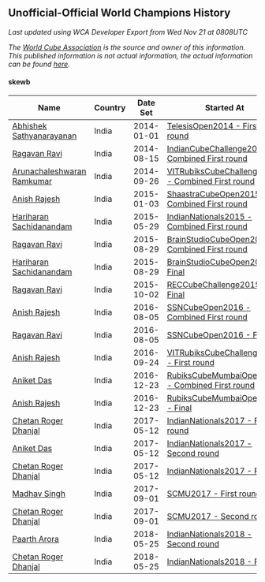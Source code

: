 ## Unofficial-Official World Champions History

*Last updated using WCA Developer Export from Wed Nov 21 at 0808UTC*

*The [World Cube Association](https://www.worldcubeassociation.org) is the source and owner of this information. This published information is not actual information, the actual information can be found [here](https://www.worldcubeassociation.org/results).*

#### skewb

|Name|Country|Date Set|Started At|Ended At|Days Held|  
|--|--|--|--|--|--|  
|[Abhishek Sathyanarayanan](https://www.worldcubeassociation.org/persons/2012SATH01)|India|2014-01-01|[TelesisOpen2014 - First round](https://www.worldcubeassociation.org/competitions/TelesisOpen2014/results/all#eskewb_1)|[IndianCubeChallenge2014 - Combined First round](https://www.worldcubeassociation.org/competitions/IndianCubeChallenge2014/results/all#eskewb_d)|228|  
|[Ragavan Ravi](https://www.worldcubeassociation.org/persons/2013RAVI02)|India|2014-08-15|[IndianCubeChallenge2014 - Combined First round](https://www.worldcubeassociation.org/competitions/IndianCubeChallenge2014/results/all#eskewb_d)|[VITRubiksCubeChallenge2014 - Combined First round](https://www.worldcubeassociation.org/competitions/VITRubiksCubeChallenge2014/results/all#eskewb_d)|42|  
|[Arunachaleshwaran Ramkumar](https://www.worldcubeassociation.org/persons/2013RAMK01)|India|2014-09-26|[VITRubiksCubeChallenge2014 - Combined First round](https://www.worldcubeassociation.org/competitions/VITRubiksCubeChallenge2014/results/all#eskewb_d)|[ShaastraCubeOpen2015 - Combined First round](https://www.worldcubeassociation.org/competitions/ShaastraCubeOpen2015/results/all#eskewb_d)|98|  
|[Anish Rajesh](https://www.worldcubeassociation.org/persons/2014RAJE03)|India|2015-01-03|[ShaastraCubeOpen2015 - Combined First round](https://www.worldcubeassociation.org/competitions/ShaastraCubeOpen2015/results/all#eskewb_d)|[IndianNationals2015 - Combined First round](https://www.worldcubeassociation.org/competitions/IndianNationals2015/results/all#eskewb_d)|147|  
|[Hariharan Sachidanandam](https://www.worldcubeassociation.org/persons/2015SACH01)|India|2015-05-29|[IndianNationals2015 - Combined First round](https://www.worldcubeassociation.org/competitions/IndianNationals2015/results/all#eskewb_d)|[BrainStudioCubeOpen2015 - Combined First round](https://www.worldcubeassociation.org/competitions/BrainStudioCubeOpen2015/results/all#eskewb_d)|91|  
|[Ragavan Ravi](https://www.worldcubeassociation.org/persons/2013RAVI02)|India|2015-08-29|[BrainStudioCubeOpen2015 - Combined First round](https://www.worldcubeassociation.org/competitions/BrainStudioCubeOpen2015/results/all#eskewb_d)|[BrainStudioCubeOpen2015 - Final](https://www.worldcubeassociation.org/competitions/BrainStudioCubeOpen2015/results/all#eskewb_f)|0|  
|[Hariharan Sachidanandam](https://www.worldcubeassociation.org/persons/2015SACH01)|India|2015-08-29|[BrainStudioCubeOpen2015 - Final](https://www.worldcubeassociation.org/competitions/BrainStudioCubeOpen2015/results/all#eskewb_f)|[RECCubeChallenge2015 - Final](https://www.worldcubeassociation.org/competitions/RECCubeChallenge2015/results/all#eskewb_f)|34|  
|[Ragavan Ravi](https://www.worldcubeassociation.org/persons/2013RAVI02)|India|2015-10-02|[RECCubeChallenge2015 - Final](https://www.worldcubeassociation.org/competitions/RECCubeChallenge2015/results/all#eskewb_f)|[SSNCubeOpen2016 - Combined First round](https://www.worldcubeassociation.org/competitions/SSNCubeOpen2016/results/all#eskewb_d)|308|  
|[Anish Rajesh](https://www.worldcubeassociation.org/persons/2014RAJE03)|India|2016-08-05|[SSNCubeOpen2016 - Combined First round](https://www.worldcubeassociation.org/competitions/SSNCubeOpen2016/results/all#eskewb_d)|[SSNCubeOpen2016 - Final](https://www.worldcubeassociation.org/competitions/SSNCubeOpen2016/results/all#eskewb_f)|0|  
|[Ragavan Ravi](https://www.worldcubeassociation.org/persons/2013RAVI02)|India|2016-08-05|[SSNCubeOpen2016 - Final](https://www.worldcubeassociation.org/competitions/SSNCubeOpen2016/results/all#eskewb_f)|[VITRubiksCubeChallenge2016 - First round](https://www.worldcubeassociation.org/competitions/VITRubiksCubeChallenge2016/results/all#eskewb_1)|50|  
|[Anish Rajesh](https://www.worldcubeassociation.org/persons/2014RAJE03)|India|2016-09-24|[VITRubiksCubeChallenge2016 - First round](https://www.worldcubeassociation.org/competitions/VITRubiksCubeChallenge2016/results/all#eskewb_1)|[RubiksCubeMumbaiOpen2016 - Combined First round](https://www.worldcubeassociation.org/competitions/RubiksCubeMumbaiOpen2016/results/all#eskewb_d)|90|  
|[Aniket Das](https://www.worldcubeassociation.org/persons/2015DASA02)|India|2016-12-23|[RubiksCubeMumbaiOpen2016 - Combined First round](https://www.worldcubeassociation.org/competitions/RubiksCubeMumbaiOpen2016/results/all#eskewb_d)|[RubiksCubeMumbaiOpen2016 - Final](https://www.worldcubeassociation.org/competitions/RubiksCubeMumbaiOpen2016/results/all#eskewb_f)|0|  
|[Anish Rajesh](https://www.worldcubeassociation.org/persons/2014RAJE03)|India|2016-12-23|[RubiksCubeMumbaiOpen2016 - Final](https://www.worldcubeassociation.org/competitions/RubiksCubeMumbaiOpen2016/results/all#eskewb_f)|[IndianNationals2017 - First round](https://www.worldcubeassociation.org/competitions/IndianNationals2017/results/all#eskewb_1)|141|  
|[Chetan Roger Dhanjal](https://www.worldcubeassociation.org/persons/2014DHAN01)|India|2017-05-12|[IndianNationals2017 - First round](https://www.worldcubeassociation.org/competitions/IndianNationals2017/results/all#eskewb_1)|[IndianNationals2017 - Second round](https://www.worldcubeassociation.org/competitions/IndianNationals2017/results/all#eskewb_2)|0|  
|[Aniket Das](https://www.worldcubeassociation.org/persons/2015DASA02)|India|2017-05-12|[IndianNationals2017 - Second round](https://www.worldcubeassociation.org/competitions/IndianNationals2017/results/all#eskewb_2)|[IndianNationals2017 - Final](https://www.worldcubeassociation.org/competitions/IndianNationals2017/results/all#eskewb_f)|0|  
|[Chetan Roger Dhanjal](https://www.worldcubeassociation.org/persons/2014DHAN01)|India|2017-05-12|[IndianNationals2017 - Final](https://www.worldcubeassociation.org/competitions/IndianNationals2017/results/all#eskewb_f)|[SCMU2017 - First round](https://www.worldcubeassociation.org/competitions/SCMU2017/results/all#eskewb_1)|112|  
|[Madhav Singh](https://www.worldcubeassociation.org/persons/2016SING27)|India|2017-09-01|[SCMU2017 - First round](https://www.worldcubeassociation.org/competitions/SCMU2017/results/all#eskewb_1)|[SCMU2017 - Second round](https://www.worldcubeassociation.org/competitions/SCMU2017/results/all#eskewb_2)|0|  
|[Chetan Roger Dhanjal](https://www.worldcubeassociation.org/persons/2014DHAN01)|India|2017-09-01|[SCMU2017 - Second round](https://www.worldcubeassociation.org/competitions/SCMU2017/results/all#eskewb_2)|[IndianNationals2018 - Second round](https://www.worldcubeassociation.org/competitions/IndianNationals2018/results/all#eskewb_2)|266|  
|[Paarth Arora](https://www.worldcubeassociation.org/persons/2014AROR06)|India|2018-05-25|[IndianNationals2018 - Second round](https://www.worldcubeassociation.org/competitions/IndianNationals2018/results/all#eskewb_2)|[IndianNationals2018 - Final](https://www.worldcubeassociation.org/competitions/IndianNationals2018/results/all#eskewb_f)|0|  
|[Chetan Roger Dhanjal](https://www.worldcubeassociation.org/persons/2014DHAN01)|India|2018-05-25|[IndianNationals2018 - Final](https://www.worldcubeassociation.org/competitions/IndianNationals2018/results/all#eskewb_f)|Ongoing|178|  
